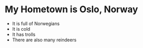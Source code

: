 # My Hometown is Oslo, Norway

- It is full of Norwegians
- It is cold
- It has trolls
- There are also many reindeers
